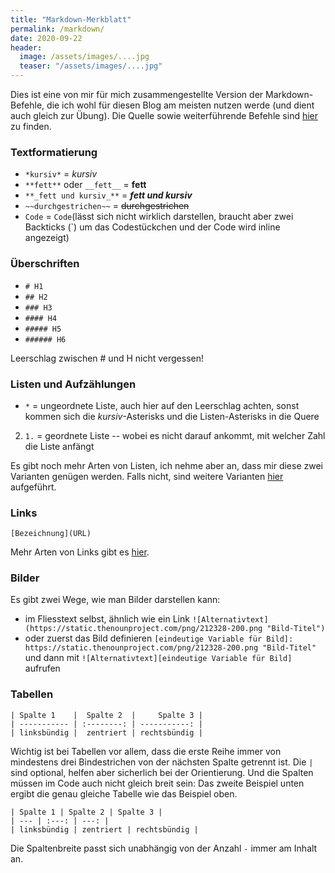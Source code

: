 ```yaml
---
title: "Markdown-Merkblatt"
permalink: /markdown/
date: 2020-09-22
header:
  image: /assets/images/....jpg
  teaser: "/assets/images/....jpg"
---
```


Dies ist eine von mir für mich zusammengestellte Version der Markdown-Befehle, die ich wohl für diesen Blog am meisten nutzen werde (und dient auch gleich zur Übung). 
Die Quelle sowie weiterführende Befehle sind [hier](https://github.com/adam-p/markdown-here/wiki/Markdown-Cheatsheet) zu finden. 


### Textformatierung
* `*kursiv*` = *kursiv* 
* `**fett**` oder `__fett__` = **fett** 
* `**_fett und kursiv_**` = **_fett und kursiv_**
* `~~durchgestrichen~~` = ~~durchgestrichen~~
* `Code` = `Code`(lässt sich nicht wirklich darstellen, braucht aber zwei Backticks (`) um das Codestückchen und der Code wird inline angezeigt)

### Überschriften
* `# H1`
* `## H2`
* `### H3`
* `#### H4`
* `##### H5`
* `###### H6`

Leerschlag zwischen # und H nicht vergessen!

### Listen und Aufzählungen

* `*` = ungeordnete Liste, auch hier auf den Leerschlag achten, sonst kommen sich die *kursiv*-Asterisks und die Listen-Asterisks in die Quere
2. `1.` = geordnete Liste -- wobei es nicht darauf ankommt, mit welcher Zahl die Liste anfängt

Es gibt noch mehr Arten von Listen, ich nehme aber an, dass mir diese zwei Varianten genügen werden. Falls nicht, sind weitere Varianten [hier](https://github.com/adam-p/markdown-here/wiki/Markdown-Cheatsheet#lists) aufgeführt. 

### Links

`[Bezeichnung](URL)`

Mehr Arten von Links gibt es [hier](https://github.com/adam-p/markdown-here/wiki/Markdown-Cheatsheet#links).

### Bilder
Es gibt zwei Wege, wie man Bilder darstellen kann: 
* im Fliesstext selbst, ähnlich wie ein Link `![Alternativtext](https://static.thenounproject.com/png/212328-200.png "Bild-Titel")` 
* oder zuerst das Bild definieren `[eindeutige Variable für Bild]: https://static.thenounproject.com/png/212328-200.png "Bild-Titel"` und dann mit `![Alternativtext][eindeutige Variable für Bild]` aufrufen 

### Tabellen

```
| Spalte 1    |  Spalte 2  |     Spalte 3 |
| ----------- | :--------: | -----------: |
| linksbündig |  zentriert | rechtsbündig |

```

Wichtig ist bei Tabellen vor allem, dass die erste Reihe immer von mindestens drei Bindestrichen von der nächsten Spalte getrennt ist. Die `|` sind optional, helfen aber sicherlich bei der Orientierung. Und die Spalten müssen im Code auch nicht gleich breit sein: Das zweite Beispiel unten ergibt die genau gleiche Tabelle wie das Beispiel oben. 

```
| Spalte 1 | Spalte 2 | Spalte 3 |
| --- | :---: | ---: |
| linksbündig | zentriert | rechtsbündig |
```

Die Spaltenbreite passt sich unabhängig von der Anzahl `-` immer am Inhalt an. 
